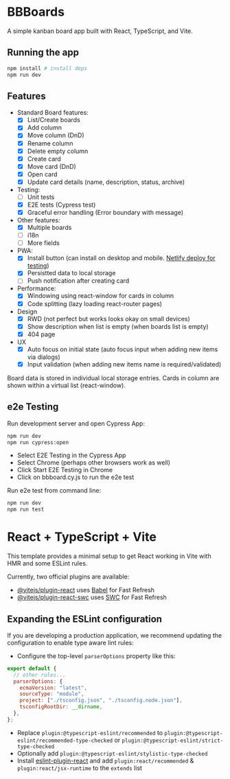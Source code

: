 # BBBoards

A simple kanban board app built with React, TypeScript, and Vite.

## Running the app

```bash
npm install # install deps
npm run dev
```

## Features

- Standard Board features:
  - [x] List/Create boards
  - [x] Add column
  - [x] Move column (DnD)
  - [x] Rename column
  - [x] Delete empty column
  - [x] Create card
  - [x] Move card (DnD)
  - [x] Open card
  - [x] Update card details (name, description, status, archive)
- Testing:
  - [ ] Unit tests
  - [x] E2E tests (Cypress test)
  - [x] Graceful error handling (Error boundary with message)
- Other features:
  - [x] Multiple boards
  - [ ] i18n
  - [ ] More fields
- PWA:
  - [x] Install button (can install on desktop and mobile. [Netlify deploy for testing](https://master--comforting-moonbeam-7b5be7.netlify.app/))
  - [x] Persistted data to local storage
  - [ ] Push notification after creating card
- Performance:
  - [x] Windowing using react-window for cards in column
  - [x] Code splitting (lazy loading react-router pages)
- Design
  - [x] RWD (not perfect but works looks okay on small devices)
  - [x] Show description when list is empty (when boards list is empty)
  - [x] 404 page
- UX
  - [x] Auto focus on initial state (auto focus input when adding new items via dialogs)
  - [x] Input validation (when adding new items name is required/validated)

Board data is stored in individual local storage entries. Cards in column are shown within a virtual list (react-window).

## e2e Testing

Run development server and open Cypress App:

```bash
npm run dev
npm run cypress:open
```

- Select E2E Testing in the Cypress App
- Select Chrome (perhaps other browsers work as well)
- Click Start E2E Testing in Chrome
- Click on bbboard.cy.js to run the e2e test

Run e2e test from command line:

```bash
npm run dev
npm run test
```

# React + TypeScript + Vite

This template provides a minimal setup to get React working in Vite with HMR and some ESLint rules.

Currently, two official plugins are available:

- [@vitejs/plugin-react](https://github.com/vitejs/vite-plugin-react/blob/main/packages/plugin-react/README.md) uses [Babel](https://babeljs.io/) for Fast Refresh
- [@vitejs/plugin-react-swc](https://github.com/vitejs/vite-plugin-react-swc) uses [SWC](https://swc.rs/) for Fast Refresh

## Expanding the ESLint configuration

If you are developing a production application, we recommend updating the configuration to enable type aware lint rules:

- Configure the top-level `parserOptions` property like this:

```js
export default {
  // other rules...
  parserOptions: {
    ecmaVersion: "latest",
    sourceType: "module",
    project: ["./tsconfig.json", "./tsconfig.node.json"],
    tsconfigRootDir: __dirname,
  },
};
```

- Replace `plugin:@typescript-eslint/recommended` to `plugin:@typescript-eslint/recommended-type-checked` or `plugin:@typescript-eslint/strict-type-checked`
- Optionally add `plugin:@typescript-eslint/stylistic-type-checked`
- Install [eslint-plugin-react](https://github.com/jsx-eslint/eslint-plugin-react) and add `plugin:react/recommended` & `plugin:react/jsx-runtime` to the `extends` list
